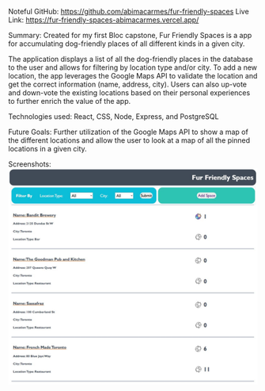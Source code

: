 Noteful
GitHub: https://github.com/abimacarmes/fur-friendly-spaces
Live Link: https://fur-friendly-spaces-abimacarmes.vercel.app/

Summary: Created for my first Bloc capstone, Fur Friendly Spaces is a app for accumulating dog-friendly places of all different kinds in a given city.

The application displays a list of all the dog-friendly places in the database to the user and allows for filtering by location type and/or city. To add a new location, the app leverages the Google Maps API to validate the location and get the correct information (name, address, city). Users can also up-vote and down-vote the existing locations based on their personal experiences to further enrich the value of the app.

Technologies used: React, CSS, Node, Express, and PostgreSQL

Future Goals: Further utilization of the Google Maps API to show a map of the different locations and allow the user to look at a map of all the pinned locations in a given city.

Screenshots:
![image](/src/screenshots/AllSpaces.JPG)

